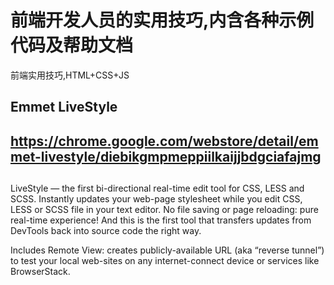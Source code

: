 # 前端开发人员的实用技巧,内含各种示例代码及帮助文档
前端实用技巧,HTML+CSS+JS

## Emmet LiveStyle 
## https://chrome.google.com/webstore/detail/emmet-livestyle/diebikgmpmeppiilkaijjbdgciafajmg
##
LiveStyle — the first bi-directional real-time edit tool for CSS, LESS and SCSS.
Instantly updates your web-page stylesheet while you edit CSS, LESS or SCSS file in your text editor. No file saving or page reloading: pure real-time experience! And this is the first tool that transfers updates from DevTools back into source code the right way.

Includes Remote View: creates publicly-available URL (aka “reverse tunnel”) to test your local web-sites on any internet-connect device or services like BrowserStack.
